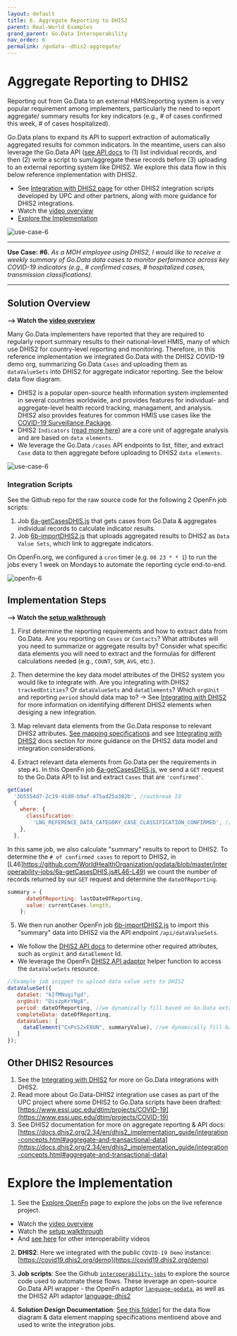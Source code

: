 ```yaml
---
layout: default
title: 6. Aggregate Reporting to DHIS2
parent: Real-World Examples
grand_parent: Go.Data Interoperability
nav_order: 6
permalink: /godata--dhis2-aggregate/
---
```


# Aggregate Reporting to DHIS2
Reporting out from Go.Data to an external HMIS/reporting system is a very popular requirement among implementers, particularly the need to report aggregate/ summary results for key indicators (e.g., # of cases confirmed this week, # of cases hospitalized). 

Go.Data plans to expand its API to support extraction of automatically aggregated results for common indicators. In the meantime, users can also leverage the Go.Data API ([see API docs](https://github.com/WorldHealthOrganization/godata/api-docs/) to (1) list individual records, and then (2) write a script to sum/aggregate these records before (3) uploading to an external reporting system like DHIS2. We explore this data flow in this below reference implementation with DHIS2. 

- See [Integration with DHIS2 page](https://worldhealthorganization.github.io/godata/dhis2-integrations/) for other DHIS2 integration scripts developed by UPC and other partners, along with more guidance for DHIS2 integrations. 
- Watch the [video overview](https://sprcdn-assets.sprinklr.com/1652/5a2c79e5-f8b6-473a-b81c-7eba187f1c24-1003632985.mp4)
- [Explore the Implementation](#explore-the-implementation)

![use-case-6](../assets/use-case-6.png)

---
**Use Case:**
**#6.** _As a MOH employee using DHIS2, I would like to receive a weekly summary of Go.Data data cases to monitor performance across key COVID-19 indicators (e.g., # confirmed cases, # hospitalized cases, transmission classifications)._

---
## Solution Overview
**--> Watch the [video overview](https://sprcdn-assets.sprinklr.com/1652/5a2c79e5-f8b6-473a-b81c-7eba187f1c24-1003632985.mp4)**

Many Go.Data implementers have reported that they are required to regularly report summary results to their national-level HMIS, many of which use DHIS2 for country-level reporting and monitoring. Therefore, in this reference implementation we integrated Go.Data with the DHIS2 COVID-19 demo org, summarizing Go.Data `Cases` and uploading them as `dataValueSets` into DHIS2 for aggregate indicator reporting. See the below data flow diagram. 
- DHIS2 is a popular open-source health information system implemented in several countries worldwide, and provides features for individual- and aggregate-level health record tracking, managament, and analysis. DHIS2 also provides features for common HMIS use cases like the [COVID-19 Surveillance Package](https://www.dhis2.org/covid-19). 
- DHIS2 `Indicators` ([read more here](https://docs.dhis2.org/2.34/pt/dhis2_implementation_guide/indicators.html#:~:text=In%20DHIS2%2C%20the%20indicator%20is,do%20not%20have%20a%20denominator.)) are a core unit of aggregate analysis and are based on `data elements`. 
- We leverage the Go.Data `/cases` API endpoints to list, filter, and extract `Case` data to then aggregate before uploading to DHIS2 `data elements`. 

![use-case-6](../assets/io-use-case-6.png)

### Integration Scripts
See the Github repo for the raw source code for the following 2 OpenFn job scripts:
1. Job [6a-getCasesDHIS.js](https://github.com/WorldHealthOrganization/godata/blob/master/interoperability-jobs/6a-getCasesDHIS.js) that gets cases from Go.Data & aggregates individual records to calculate indicator results. 
2. Job [6b-importDHIS2.js](https://github.com/WorldHealthOrganization/godata/blob/master/interoperability-jobs/6b-importDHIS2.js) that uploads aggregated results to DHIS2 as `Data Value Sets`, which link to aggregate indicators. 

On OpenFn.org, we configured a `cron` timer (e.g. `00 23 * * 1`) to run the jobs every 1 week on Mondays to automate the reporting cycle end-to-end. 

![openfn-6](../assets/openfn-6.png)


## Implementation Steps 
**--> Watch the [setup walkthrough](https://sprcdn-assets.sprinklr.com/1652/8cb40700-8b8b-442d-a323-314078cb58d3-623643034.mp4)**
1. First determine the reporting requirements and how to extract data from Go.Data. Are you reporting on `Cases` or `Contacts`? What attributes will you need to summarize or aggregate results by? Consider what specific data elements you will need to extract and the formulas for different calculations needed (e.g., `COUNT`, `SUM`, `AVG`, etc.). 

2. Then determine the key data model attributes of the DHIS2 system you would like to integrate with. Are you integrating with DHIS2 `trackedEntities`? Or `dataValueSets` and `dataElements`? Which `orgUnit` and reporting `period` should data map to? 
→ See [Integrating with DHIS2](https://worldhealthorganization.github.io/godata/dhis2-integrations/) for more information on identifying different DHIS2 elements when desiging a new integration.

3. Map relevant data elements from the Go.Data response to relevant DHIS2 attributes. [See mapping specifications](https://drive.google.com/drive/folders/1qL3el6F2obdmtu2QKgcWYoXWsqBkhtII) and see [Integrating with DHIS2](https://worldhealthorganization.github.io/godata/dhis2-integrations/) docs section for more guidance on the DHIS2 data model and integration considerations. 
4. Extract relevant data elements from Go.Data per the requirements in step `#1`. In this OpenFn job [6a-getCasesDHIS.js](https://github.com/WorldHealthOrganization/godata/blob/master/interoperability-jobs/6a-getCasesDHIS.js), we send a `GET` request to the Go.Data API to list and extract `Cases` that are `'confirmed'`.  

```js
getCase(
  '3b5554d7-2c19-41d0-b9af-475ad25a382b', //outbreak Id 
  {
    where: {
      classification:
        'LNG_REFERENCE_DATA_CATEGORY_CASE_CLASSIFICATION_CONFIRMED', //filter to extract only confirmed cases
    },
  },
```
In this same job, we also calculate "summary" results to report to DHIS2. To determine the `# of confirmed cases` to report to DHIS2, in [L46]https://github.com/WorldHealthOrganization/godata/blob/master/interoperability-jobs/6a-getCasesDHIS.js#L46-L49) we count the number of records returned by our `GET` request and determine the `dateOfReporting`. 

```js
summary = {
      dateOfReporting: lastDateOfReporting,
      value: currentCases.length,
    };
```

5. We then run another OpenFn job [6b-importDHIS2.js](https://github.com/WorldHealthOrganization/godata/blob/master/interoperability-jobs/6b-importDHIS2.js) to import this "summary" data into DHIS2 via the API endpoint `/api/dataValueSets`. 
- We follow the [DHIS2 API docs](https://docs.dhis2.org/master/en/developer/html/dhis2_developer_manual_full.html#webapi_data_values) to determine other required attributes, such as `orgUnit` and `dataElement` Id.
- We leverage the OpenFn [DHIS2 API adaptor](https://openfn.github.io/language-dhis2/dataValueSet.html) helper function to access the `dataValueSets` resource. 

```js
//Example job snippet to upload data value sets to DHIS2
dataValueSet({
   dataSet: "kIfMNugiTgd",
   orgUnit: "DiszpKrYNg8",
   period: dateOfReporting, //we dynamically fill based on Go.Data extract
   completeData: dateOfReporting,
   dataValues: [
     dataElement("CnPsS2xE8UN", summaryValue), //we dynamically fill based on Go.Data extract & calculation
   ]
});
```

## Other DHIS2 Resources
1. See the [Integrating with DHIS2](https://worldhealthorganization.github.io/godata/dhis2-integrations/) for more on Go.Data integrations with DHIS2. 
2. Read more about Go.Data-DHIS2 integration use cases as part of the UPC project where some DHIS2 to Go.Data scripts have been drafted:  [https://www.essi.upc.edu/dtim/projects/COVID-19](https://www.essi.upc.edu/dtim/projects/COVID-19)
3. See DHIS2 documentation for more on aggregate reporting & API docs: [https://docs.dhis2.org/2.34/en/dhis2_implementation_guide/integration-concepts.html#aggregate-and-transactional-data](https://docs.dhis2.org/2.34/en/dhis2_implementation_guide/integration-concepts.html#aggregate-and-transactional-data)


# Explore the Implementation
1. See the [Explore OpenFn](https://worldhealthorganization.github.io/godata/explore-openfn/) page to explore the jobs on the live reference project. 
- Watch the [video overview](https://sprcdn-assets.sprinklr.com/1652/5a2c79e5-f8b6-473a-b81c-7eba187f1c24-1003632985.mp4)
- Watch the [setup walkthrough](https://sprcdn-assets.sprinklr.com/1652/8cb40700-8b8b-442d-a323-314078cb58d3-623643034.mp4)
- And [see here](https://community-godata.who.int/topics/interoperability/5fd8ec64f5c77e114e6c6823) for other interoperability videos

2. **DHIS2**: Here we integrated with the public `COVID-19 Demo` instance: [https://covid19.dhis2.org/demo](https://covid19.dhis2.org/demo)

3. **Job scripts**: See the Github [`interoperability-jobs`](https://github.com/WorldHealthOrganization/godata/tree/master/interoperability-jobs) to explore the source code used to automate these flows. These leverage an open-source Go.Data API wrapper - the OpenFn adaptor [`language-godata`](https://github.com/WorldHealthOrganization/language-godata/), as well as the DHIS2 API adaptor [language-dhis2](https://openfn.github.io/language-dhis2/)

4. **Solution Design Documentation**: [See this folder](https://drive.google.com/drive/folders/1qL3el6F2obdmtu2QKgcWYoXWsqBkhtII)] for the data flow diagram & data element mapping specifications mentioend above and used to write the integration jobs. 


